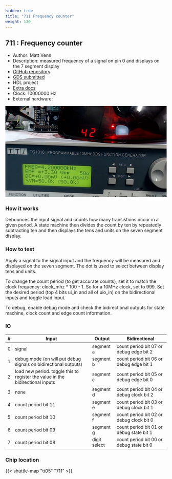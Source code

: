 ```yaml
---
hidden: true
title: "711 Frequency counter"
weight: 130
---
```


## 711 : Frequency counter

* Author: Matt Venn
* Description: measured frequency of a signal on pin 0 and displays on the 7 segment display
* [GitHub repository](https://github.com/mattvenn/tt-frequency-counter)
* [GDS submitted](https://github.com/mattvenn/tt-frequency-counter/actions/runs/6531790119)
* HDL project
* [Extra docs]()
* Clock: 10000000 Hz
* External hardware: 

![picture](images/picture.jpg)

### How it works

Debounces the input signal and counts how many transistions occur in a given period. A state machine
then divides the count by ten by repeatedly subtracting ten and then displays the tens and units on the seven segment display.


### How to test

Apply a signal to the signal input and the frequency will be measured and displayed on the seven segment. The dot is used to select between display tens and units.

To change the count period (to get accurate counts), set it to match the clock frequency: clock_mhz * 100 - 1. So for a 10MHz clock, set to 999.
Set the desired period (top 4 bits ui_in and all of uio_in) on the bidirectional inputs and toggle load input.

To debug, enable debug mode and check the bidirectional outputs for state machine, clock count and edge count information.


### IO

| # | Input        | Output       | Bidirectional      |
|---|--------------|--------------| -------------------|
| 0 | signal  | segment a | count period bit 07 or debug edge  bit 2 |
| 1 | debug mode (on will put debug signals on bidirectional outputs)  | segment b | count period bit 06 or debug edge  bit 1 |
| 2 | load new period. toggle this to register the value in the bidirectional inputs  | segment c | count period bit 05 or debug edge  bit 0 |
| 3 | none  | segment d | count period bit 04 or debug clock bit 2 |
| 4 | count period bit 11  | segment e | count period bit 03 or debug clock bit 1 |
| 5 | count period bit 10  | segment f | count period bit 02 or debug clock bit 0 |
| 6 | count period bit 09  | segment g | count period bit 01 or debug state bit 1 |
| 7 | count period bit 08  | digit select | count period bit 00 or debug state bit 0 |

### Chip location

{{< shuttle-map "tt05" "711" >}}
